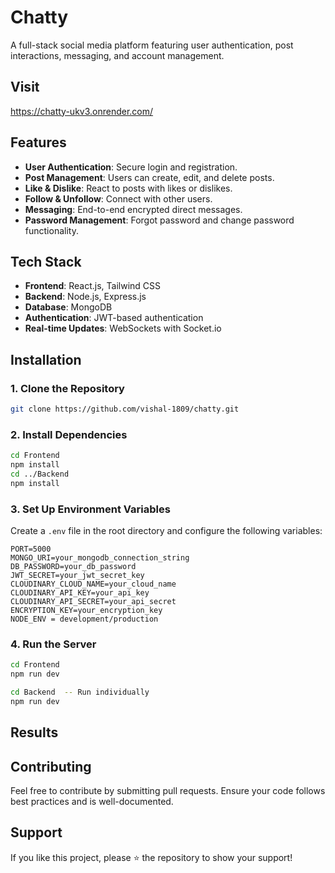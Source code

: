 # Chatty

A full-stack social media platform featuring user authentication, post interactions, messaging, and account management.


## Visit 
https://chatty-ukv3.onrender.com/

## Features
- **User Authentication**: Secure login and registration.
- **Post Management**: Users can create, edit, and delete posts.
- **Like & Dislike**: React to posts with likes or dislikes.
- **Follow & Unfollow**: Connect with other users.
- **Messaging**: End-to-end encrypted direct messages.
- **Password Management**: Forgot password and change password functionality.

## Tech Stack
- **Frontend**: React.js, Tailwind CSS
- **Backend**: Node.js, Express.js
- **Database**: MongoDB
- **Authentication**: JWT-based authentication
- **Real-time Updates**: WebSockets with Socket.io

## Installation
### 1. Clone the Repository
```sh
git clone https://github.com/vishal-1809/chatty.git
```

### 2. Install Dependencies
```sh
cd Frontend
npm install
cd ../Backend
npm install
```

### 3. Set Up Environment Variables
Create a `.env` file in the root directory and configure the following variables:
```env
PORT=5000
MONGO_URI=your_mongodb_connection_string
DB_PASSWORD=your_db_password
JWT_SECRET=your_jwt_secret_key
CLOUDINARY_CLOUD_NAME=your_cloud_name
CLOUDINARY_API_KEY=your_api_key
CLOUDINARY_API_SECRET=your_api_secret
ENCRYPTION_KEY=your_encryption_key
NODE_ENV = development/production
```

### 4. Run the Server
```sh
cd Frontend
npm run dev

cd Backend  -- Run individually
npm run dev
```

## Results

## Contributing
Feel free to contribute by submitting pull requests. Ensure your code follows best practices and is well-documented.

## Support
If you like this project, please ⭐️ the repository to show your support!

